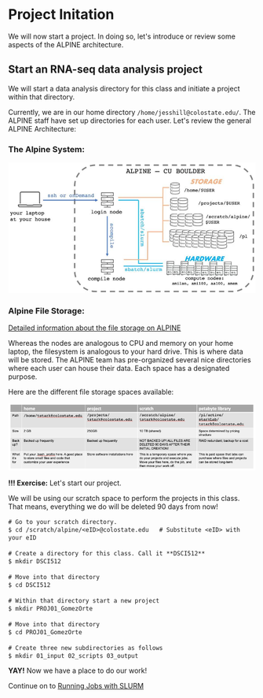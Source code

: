 # Project Initation

We will now start a project. In doing so, let's introduce or review some aspects of the ALPINE architecture.

## Start an RNA-seq data analysis project

We will start a data analysis directory for this class and initiate a project within that directory.

Currently, we are in our home directory `/home/jesshill@colostate.edu/`. The ALPINE staff have set up directories for each user. Let's review the general ALPINE Architecture:

### The Alpine System: 

<p align="center">
<img width="700" alt="alpine map" src="https://github.com/jesshill/CSU-2025FA-DSCI-512-001_RNA-Sequencing_Data_Analysis/blob/main/Images/alpine_map.jpg">
</p>

### Alpine File Storage: 

[Detailed information about the file storage on ALPINE](https://curc.readthedocs.io/en/latest/compute/filesystems.html)

Whereas the nodes are analogous to CPU and memory on your home laptop, the filesystem is analogous to your hard drive. This is where data will be stored. The ALPINE team has pre-organized several nice directories where each user can house their data. Each space has a designated purpose.

Here are the different file storage spaces available:

<p align="center">
<img width="700" alt="file storage" src="https://github.com/jesshill/CSU-2025FA-DSCI-512-001_RNA-Sequencing_Data_Analysis/blob/main/Images/file_storage.png">
</p>

**!!! Exercise:** Let's start our project.

We will be using our scratch space to perform the projects in this class. That means, everything we do will be deleted 90 days from now!

```
# Go to your scratch directory.
$ cd /scratch/alpine/<eID>@colostate.edu   # Substitute <eID> with your eID
 
# Create a directory for this class. Call it **DSCI512**
$ mkdir DSCI512
 
# Move into that directory
$ cd DSCI512
 
# Within that directory start a new project
$ mkdir PROJ01_GomezOrte
 
# Move into that directory
$ cd PROJ01_GomezOrte
 
# Create three new subdirectories as follows
$ mkdir 01_input 02_scripts 03_output
```

**YAY!** Now we have a place to do our work!

Continue on to [Running Jobs with SLURM](2_4_Running_Jobs_with_SLURM.md)
